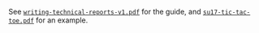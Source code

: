 See
[`writing-technical-reports-v1.pdf`](writing-technical-reports-v1.pdf)
for the guide, and [`su17-tic-tac-toe.pdf`](su17-tic-tac-toe.pdf) for
an example.
